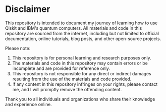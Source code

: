 # Disclaimer

This repository is intended to document my journey of learning how to use Qiskit and IBM's quantum computers. All materials and code in this repository are sourced from the internet, including but not limited to official documentation, online tutorials, blog posts, and other open-source projects.

Please note:

1. This repository is for personal learning and research purposes only.
2. The materials and code in this repository may contain errors or be incomplete and are provided for reference only.
3. This repository is not responsible for any direct or indirect damages resulting from the use of the materials and code provided.
4. If any content in this repository infringes on your rights, please contact me, and I will promptly remove the offending content.

Thank you to all individuals and organizations who share their knowledge and experience online.
